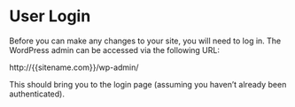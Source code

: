 # User Login

Before you can make any changes to your site, you will need to log in. The WordPress admin can be accessed via the following URL:

http://{{sitename.com}}/wp-admin/

This should bring you to the login page (assuming you haven’t already been authenticated).


